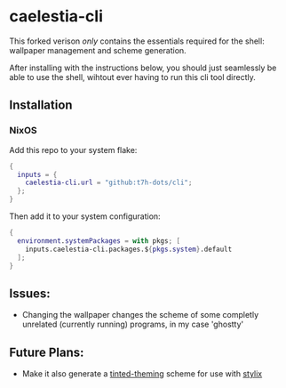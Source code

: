 # caelestia-cli

This forked verison _only_ contains the essentials required for the shell: wallpaper management and scheme generation.

After installing with the instructions below, you should just seamlessly be able to use the shell, wihtout ever having to run this cli tool directly.

## Installation

### NixOS
Add this repo to your system flake:
```nix
{
  inputs = {
    caelestia-cli.url = "github:t7h-dots/cli";
  };
}
```
Then add it to your system configuration:
```nix
{
  environment.systemPackages = with pkgs; [
    inputs.caelestia-cli.packages.${pkgs.system}.default
  ];
}
```

## Issues:
 - Changing the wallpaper changes the scheme of some completly unrelated (currently running) programs, in my case 'ghostty'

## Future Plans:
 - Make it also generate a [tinted-theming](https://github.com/tinted-theming/schemes) scheme for use with [stylix](https://github.com/nix-community/stylix)
